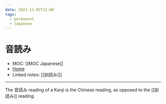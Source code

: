 ```yaml
---
date: 2022-11-02T22:00
tags:
  - permanent
  - Japanese
---
```

# 音読み
- MOC: [[MOC Japanese]]
- [Home](https://misudashi.ga/)
- Linked notes: [[訓読み]]]
----------
The 音読み reading of a Kanji is the Chinese reading, as opposed to the [[訓読み]] reading.